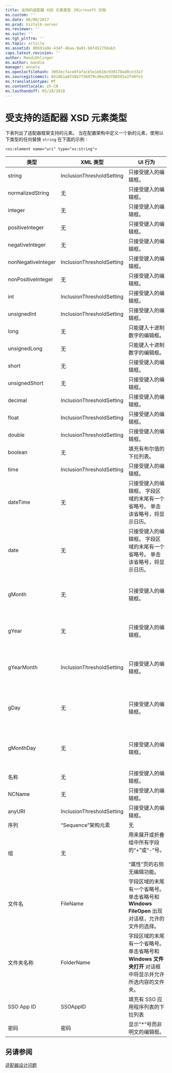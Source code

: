 ```yaml
---
title: 支持的适配器 XSD 元素类型 |Microsoft 文档
ms.custom: ''
ms.date: 06/08/2017
ms.prod: biztalk-server
ms.reviewer: ''
ms.suite: ''
ms.tgt_pltfrm: ''
ms.topic: article
ms.assetid: 00691a9e-434f-4baa-9a01-b6f452758ab3
caps.latest.revision: ''
author: MandiOhlinger
ms.author: mandia
manager: anneta
ms.openlocfilehash: 3992ecface8fafacb5e1e616c930178ad0ce33a7
ms.sourcegitcommit: 8418b1a8f38b7f56979cd6e203f0b591e2f40fe1
ms.translationtype: MT
ms.contentlocale: zh-CN
ms.lasthandoff: 03/28/2018
---
```

# <a name="supported-adapter-xsd-element-types"></a>受支持的适配器 XSD 元素类型
下表列出了适配器框架支持的元素。 当在配置架构中定义一个新的元素，使用以下类型的任何替换 `string` 在下面的示例︰  
  
```  
<xs:element name="uri" type="xs:string">  
```  
  
|类型|XML 类型|UI 行为|其他说明|  
|----------|--------------|-----------------|---------------------|  
|string|InclusionThresholdSetting|只接受键入的编辑框。|若要将限制最大/最小值的属性|  
|normalizedString|无|只接受键入的编辑框。|若要将限制最大/最小值的属性|  
|integer|无|只接受键入的编辑框。|若要将限制最大/最小值的属性|  
|positiveInteger|无|只接受键入的编辑框。|若要将限制最大/最小值的属性|  
|negativeInteger|无|只接受键入的编辑框。|若要将限制最大/最小值的属性|  
|nonNegativeInteger|InclusionThresholdSetting|只接受键入的编辑框。|若要将限制最大/最小值的属性|  
|nonPositiveInteger|无|只接受键入的编辑框。|若要将限制最大/最小值的属性|  
|int|InclusionThresholdSetting|只接受键入的编辑框。|若要将限制最大/最小值的属性|  
|unsignedInt|InclusionThresholdSetting|只接受键入的编辑框。|若要将限制最大/最小值的属性|  
|long|无|只能键入十进制数字的编辑框。|若要将限制最大/最小值的属性|  
|unsignedLong|无|只能键入十进制数字的编辑框。|约束最大值/最小值的属性|  
|short|无|只接受键入的编辑框。|若要将限制最大/最小值的属性|  
|unsignedShort|无|只接受键入的编辑框。|若要将限制最大/最小值的属性|  
|decimal|InclusionThresholdSetting|只接受键入的编辑框。|若要将限制最大/最小值的属性|  
|float|InclusionThresholdSetting|只接受键入的编辑框。|若要将限制最大/最小值的属性|  
|double|InclusionThresholdSetting|只接受键入的编辑框。|若要将限制最大/最小值的属性|  
|boolean|无|填充有布尔值的下拉列表。|无|  
|time|InclusionThresholdSetting|只接受键入的编辑框。|无|  
|dateTime|无|只接受键入的编辑框。 字段区域的末尾有一个省略号。 单击该省略号，将显示日历。|无|  
|date|无|只接受键入的编辑框。 字段区域的末尾有一个省略号。 单击该省略号，将显示日历。|无|  
|gMonth|无|只接受键入的编辑框。|此值是一个字符串，因此其表现可能和期望不同。 请考虑使用 xsd:int 类型，以对所保存的月份值进行限制。|  
|gYear|无|只接受键入的编辑框。|此值是一个字符串，因此其表现可能和期望不同。 请考虑使用 xsd:int 类型，以对所保存的年值进行限制。|  
|gYearMonth|InclusionThresholdSetting|只接受键入的编辑框。|此值是一个字符串，因此其表现可能和期望不同。 请考虑使用 xsd:int 类型，以对所保存的年和月份值进行限制。|  
|gDay|无|只接受键入的编辑框。|此值是一个字符串，因此其表现可能和期望不同。 请考虑使用 xsd:int 类型，以对所保存的日期值进行限制。|  
|gMonthDay|无|只接受键入的编辑框。|此值是一个字符串，因此其表现可能和期望不同。 请考虑使用 xsd:int 类型，以对所保存的月份和日期值进行限制。|  
|名称|无|只接受键入的编辑框。|无|  
|NCName|无|只接受键入的编辑框。|无|  
|anyURI|InclusionThresholdSetting|只接受键入的编辑框。|无|  
|序列|“Sequence”架构元素|无|InclusionThresholdSetting|  
|组|无|用来展开或折叠组中所有字段的“+”或“-”号。<br /><br /> “属性”页的右侧无编辑功能。|InclusionThresholdSetting|  
|文件名|FileName|字段区域的末尾有一个省略号。 单击省略号和 **Windows FileOpen** 出现对话框，允许的文件的选择。|无|  
|文件夹名称|FolderName|字段区域的末尾有一个省略号。 单击省略号和 **Windows 文件夹打开** 对话框中将显示并允许所选内容的文件夹。|InclusionThresholdSetting|  
|SSO App ID|SSOAppID|填充有 SSO 应用程序列表的下拉列表|InclusionThresholdSetting|  
|密码|密码|显示“*”号而非明文的编辑框。|InclusionThresholdSetting|  
  
## <a name="see-also"></a>另请参阅  
 [适配器设计问题](../core/adapter-design-issues.md)